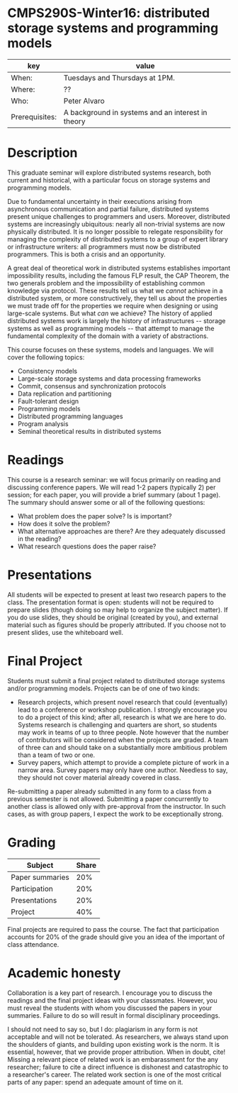# CMPS290S-Winter16: distributed storage systems and programming models
| key | value | 
|-----|-------|
|When: | Tuesdays and Thursdays at 1PM. |
|Where: | ?? |
|Who: | Peter Alvaro |
|Prerequisites: | A background in systems and an interest in theory |

# Description

This graduate seminar will explore distributed systems research, both current and historical, with a particular focus on storage systems and programming models.

Due to fundamental uncertainty in their executions arising from asynchronous communication and partial failure, distributed systems present unique challenges to programmers and users.  Moreover, distributed systems are increasingly ubiquitous: nearly all non-trivial systems are now physically distributed.  It is no longer possible to relegate responsibility for managing the complexity of distributed systems to a group of expert library or infrastructure writers: all programmers must now be distributed programmers. This is both a crisis and an opportunity.

A great deal of theoretical work in distributed systems establishes important impossibility results, including the famous FLP result, the CAP Theorem, the two generals problem and the impossibility of establishing common knowledge via protocol.  These results tell us what we *cannot* achieve in a distributed system, or more constructively, they tell us about the properties we must trade off for the properties we require when designing or using large-scale systems.  But what *can* we achieve?  The history of applied distributed systems work is largely the history of infrastructures -- storage systems as well as programming models -- that attempt to manage the fundamental complexity of the domain with a variety of abstractions.  

This course focuses on these systems, models and languages.  We will cover the following topics:
 

 * Consistency models
 * Large-scale storage systems and data processing frameworks
 * Commit, consensus and synchronization protocols
 * Data replication and partitioning
 * Fault-tolerant design
 * Programming models
 * Distributed programming languages
 * Program analysis
 * Seminal theoretical results in distributed systems
 
# Readings

This course is a research seminar: we will focus primarily on reading and discussing conference papers.  We will read 1-2 papers (typically 2) per session; for each paper, you will provide a brief summary (about 1 page).  The summary should answer some or all of the following questions:

 * What problem does the paper solve?  Is is important?
 * How does it solve the problem? 
 * What alternative approaches are there? Are they adequately discussed in the reading?
 * What research questions does the paper raise?
 
 
# Presentations

All students will be expected to present at least two research papers to the class.  The presentation format is open: students will not be required to prepare slides (though doing so may help to organize the subject matter).  If you do use slides, they should be original (created by you), and external material such as figures should be properly attributed.  If you choose not to present slides, use the whiteboard well.


# Final Project

Students must submit a final project related to distributed storage systems and/or programming models.  Projects can be of one of two kinds:

 * Research projects, which present novel research that could (eventually) lead to a conference or workshop publication.  I strongly encourage you to do a project of this kind; after all, research is what we are here to do.  Systems research is challenging and quarters are short, so students may work in teams of up to three people.  Note however that the number of contributors will be considered when the projects are graded.  A team of three can and should take on a substantially more ambitious problem than a team of two or one.
 * Survey papers, which attempt to provide a complete picture of work in a narrow area.  Survey papers may only have one author.  Needless to say, they should not cover material already covered in class.
 
Re-submitting a paper already submitted in any form to a class from a previous semester is not allowed.  Submitting a paper concurrently to another class is allowed only with pre-approval from the instructor.  In such cases, as with group papers, I expect the work to be exceptionally strong.

# Grading

| Subject | Share |
|-------|---------|
| Paper summaries | 20% |
| Participation | 20% |
| Presentations | 20% |
| Project | 40% |

Final projects are required to pass the course.  The fact that participation accounts for 20% of the grade should give you an idea of the important of class attendance.  

# Academic honesty

Collaboration is a key part of research.  I encourage you to discuss the readings and the final project ideas with your classmates.  However, you must reveal the students with whom you discussed the papers in your summaries.  Failure to do so will result in formal disciplinary proceedings.  

I should not need to say so, but I do: plagiarism in any form is not acceptable and will not be tolerated.  As researchers, we always stand upon the shoulders of giants, and building upon existing work is the norm.  It is essential, however, that we provide proper attribution.  When in doubt, cite!  Missing a relevant piece of related work is an embarassment for the any  researcher; failure to cite a direct influence is dishonest and catastrophic to a researcher's career.  The related work section is one of the most critical parts of any paper: spend an adequate amount of time on it.



